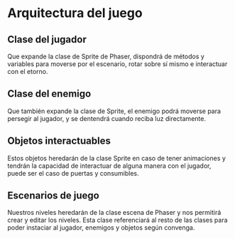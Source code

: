 # Arquitectura del juego

## Clase del jugador
Que expande la clase de Sprite de Phaser, dispondrá de métodos y variables para moverse por el escenario, rotar sobre sí mismo e interactuar con el etorno.

## Clase del enemigo
Que también expande la clase de Sprite, el enemigo podrá moverse para persegir al jugador, y se dentendrá cuando reciba luz directamente.

## Objetos interactuables
Estos objetos heredarán de la clase Sprite en caso de tener animaciones y tendrán la capacidad de interactuar de alguna manera con el jugador, puede ser el caso de puertas y consumibles.

## Escenarios de juego
Nuestros niveles heredarán de la clase escena de Phaser y nos permitirá crear y editar los niveles.
Esta clase referenciará al resto de las clases para poder instaciar al jugador, enemigos y objetos según convenga.

